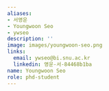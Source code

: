 ```yaml
---
aliases:
- 서영운
- Youngwoon Seo
- ywseo
description: ''
image: images/youngwoon-seo.png
links:
  email: ywseo@bi.snu.ac.kr
  linkedin: 영운-서-84468b1ba
name: Youngwoon Seo
role: phd-student
---
```

